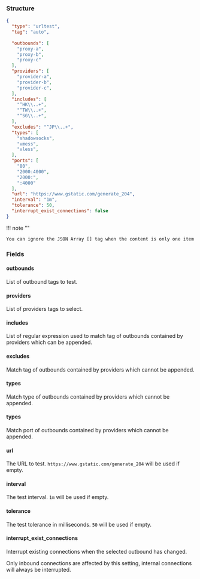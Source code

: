 ### Structure

```json
{
  "type": "urltest",
  "tag": "auto",
  
  "outbounds": [
    "proxy-a",
    "proxy-b",
    "proxy-c"
  ],
  "providers": [
    "provider-a",
    "provider-b",
    "provider-c",
  ],
  "includes": [
    "^HK\\..+",
    "^TW\\..+",
    "^SG\\..+",
  ],
  "excludes": "^JP\\..+",
  "types": [
    "shadowsocks",
    "vmess",
    "vless",
  ],
  "ports": [
    "80",
    "2000:4000",
    "2000:",
    ":4000"
  ],
  "url": "https://www.gstatic.com/generate_204",
  "interval": "1m",
  "tolerance": 50,
  "interrupt_exist_connections": false
}
```

!!! note ""

    You can ignore the JSON Array [] tag when the content is only one item

### Fields

#### outbounds

List of outbound tags to test.

#### providers

List of providers tags to select.

#### includes

List of regular expression used to match tag of outbounds contained by providers which can be appended.

#### excludes

Match tag of outbounds contained by providers which cannot be appended.

#### types

Match type of outbounds contained by providers which cannot be appended.

#### types

Match port of outbounds contained by providers which cannot be appended.

#### url

The URL to test. `https://www.gstatic.com/generate_204` will be used if empty.

#### interval

The test interval. `1m` will be used if empty.

#### tolerance

The test tolerance in milliseconds. `50` will be used if empty.

#### interrupt_exist_connections

Interrupt existing connections when the selected outbound has changed.

Only inbound connections are affected by this setting, internal connections will always be interrupted.
